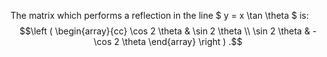 The matrix which performs a reflection in the line $ y = x \tan \theta $
is: $$\left ( 
\begin{array}{cc} 
  \cos 2 \theta & \sin 2 \theta \\ 
  \sin 2 \theta & - \cos 2 \theta 
\end{array} 
\right ) .$$
